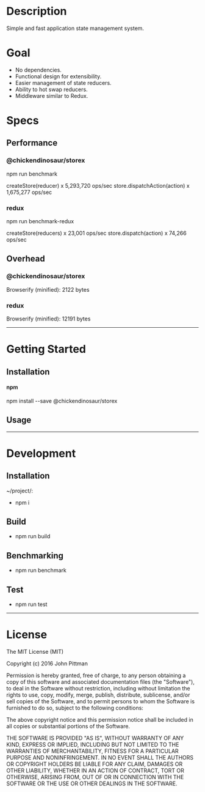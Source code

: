 # Description

Simple and fast application state management system.

# Goal

*   No dependencies.
*   Functional design for extensibility.
*   Easier management of state reducers.
*   Ability to hot swap reducers.
*   Middleware similar to Redux.

# Specs

## Performance

### @chickendinosaur/storex

npm run benchmark

createStore(reducer) x 5,293,720 ops/sec
store.dispatchAction(action) x 1,675,277 ops/sec

### redux

npm run benchmark-redux

createStore(reducers) x 23,001 ops/sec
store.dispatch(action) x 74,266 ops/sec

## Overhead

### @chickendinosaur/storex

Browserify (minified): 2122 bytes

### redux

Browserify (minified): 12191 bytes

---

# Getting Started

## Installation

#### npm

npm install --save @chickendinosaur/storex

## Usage

---

# Development

## Installation

~/project/:

*   npm i

## Build

*   npm run build

## Benchmarking

*   npm run benchmark

## Test

*   npm run test

---

# License

The MIT License (MIT)

Copyright (c) 2016 John Pittman

Permission is hereby granted, free of charge, to any person obtaining a copy
of this software and associated documentation files (the "Software"), to deal
in the Software without restriction, including without limitation the rights
to use, copy, modify, merge, publish, distribute, sublicense, and/or sell
copies of the Software, and to permit persons to whom the Software is
furnished to do so, subject to the following conditions:

The above copyright notice and this permission notice shall be included in all
copies or substantial portions of the Software.

THE SOFTWARE IS PROVIDED "AS IS", WITHOUT WARRANTY OF ANY KIND, EXPRESS OR
IMPLIED, INCLUDING BUT NOT LIMITED TO THE WARRANTIES OF MERCHANTABILITY,
FITNESS FOR A PARTICULAR PURPOSE AND NONINFRINGEMENT. IN NO EVENT SHALL THE
AUTHORS OR COPYRIGHT HOLDERS BE LIABLE FOR ANY CLAIM, DAMAGES OR OTHER
LIABILITY, WHETHER IN AN ACTION OF CONTRACT, TORT OR OTHERWISE, ARISING FROM,
OUT OF OR IN CONNECTION WITH THE SOFTWARE OR THE USE OR OTHER DEALINGS IN THE
SOFTWARE.
